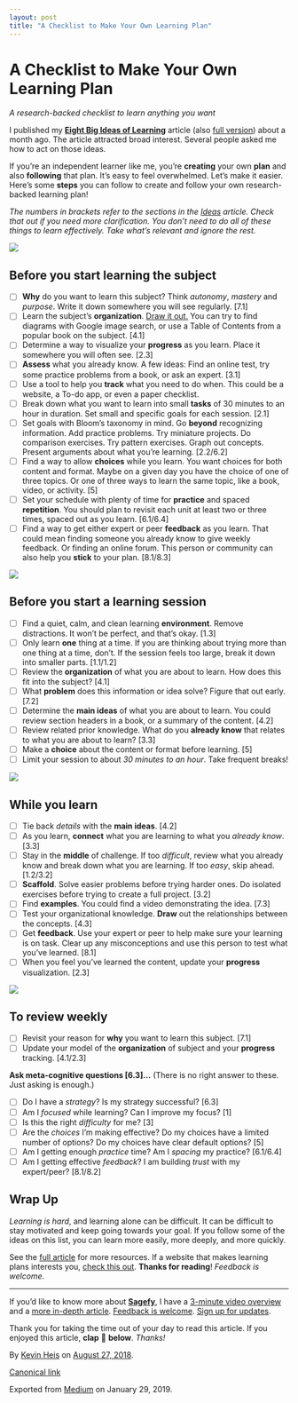 ```yaml
---
layout: post
title: "A Checklist to Make Your Own Learning Plan"
---
```


# A Checklist to Make Your Own Learning Plan

_A research-backed checklist to learn anything you want_

I published my [**Eight Big Ideas of Learning**](https://sgef.cc/tldrideas) article (also [full version](https://sgef.cc/ideas)) about a month ago. The article attracted broad interest. Several people asked me how to act on those ideas.

If you’re an independent learner like me, you’re **creating** your own **plan** and also **following** that plan. It’s easy to feel overwhelmed. Let’s make it easier. Here’s some **steps** you can follow to create and follow your own research-backed learning plan!

_The numbers in brackets refer to the sections in the_ [_Ideas_](https://sgef.cc/tldrideas) _article. Check that out if you need more clarification. You don’t need to do all of these things to learn effectively. Take what’s relevant and ignore the rest._

![](https://cdn-images-1.medium.com/max/2560/1*7gUiveFL0rBnQZ7ryTREFA.jpeg)

## Before you start learning the subject

*   ☐ **Why** do you want to learn this subject? Think _autonomy_, _mastery_ and _purpose_. Write it down somewhere you will see regularly. [7.1]
*   ☐ Learn the subject’s **organization**. [Draw it out.](https://en.wikipedia.org/wiki/Concept_map) You can try to find diagrams with Google image search, or use a Table of Contents from a popular book on the subject. [4.1]
*   ☐ Determine a way to visualize your **progress** as you learn. Place it somewhere you will often see. [2.3]
*   ☐ **Assess** what you already know. A few ideas: Find an online test, try some practice problems from a book, or ask an expert. [3.1]
*   ☐ Use a tool to help you **track** what you need to do when. This could be a website, a To-do app, or even a paper checklist.
*   ☐ Break down what you want to learn into small **tasks** of 30 minutes to an hour in duration. Set small and specific goals for each session. [2.1]
*   ☐ Set goals with Bloom’s taxonomy in mind. Go **beyond** recognizing information. Add practice problems. Try miniature projects. Do comparison exercises. Try pattern exercises. Graph out concepts. Present arguments about what you’re learning. [2.2/6.2]
*   ☐ Find a way to allow **choices** while you learn. You want choices for both content and format. Maybe on a given day you have the choice of one of three topics. Or one of three ways to learn the same topic, like a book, video, or activity. [5]
*   ☐ Set your schedule with plenty of time for **practice** and spaced **repetition**. You should plan to revisit each unit at least two or three times, spaced out as you learn. [6.1/6.4]
*   ☐ Find a way to get either expert or peer **feedback** as you learn. That could mean finding someone you already know to give weekly feedback. Or finding an online forum. This person or community can also help you **stick** to your plan. [8.1/8.3]

![](https://cdn-images-1.medium.com/max/2560/1*9NRrRdQKcPOrv9aWa_7U6g.jpeg)

## Before you start a learning session

*   ☐ Find a quiet, calm, and clean learning **environment**. Remove distractions. It won’t be perfect, and that’s okay. [1.3]
*   ☐ Only learn **one** thing at a time. If you are thinking about trying more than one thing at a time, don’t. If the session feels too large, break it down into smaller parts. [1.1/1.2]
*   ☐ Review the **organization** of what you are about to learn. How does this fit into the subject? [4.1]
*   ☐ What **problem** does this information or idea solve? Figure that out early. [7.2]
*   ☐ Determine the **main ideas** of what you are about to learn. You could review section headers in a book, or a summary of the content. [4.2]
*   ☐ Review related prior knowledge. What do you **already know** that relates to what you are about to learn? [3.3]
*   ☐ Make a **choice** about the content or format before learning. [5]
*   ☐ Limit your session to about _30 minutes to an hour_. Take frequent breaks!

![](https://cdn-images-1.medium.com/max/2560/1*Rvjcxx16hFKlUiplj-BZOQ.jpeg)

## While you learn

*   ☐ Tie back _details_ with the **main ideas**. [4.2]
*   ☐ As you learn, **connect** what you are learning to what you _already know_. [3.3]
*   ☐ Stay in the **middle** of challenge. If too _difficult_, review what you already know and break down what you are learning. If too _easy_, skip ahead. [1.2/3.2]
*   ☐ **Scaffold**. Solve easier problems before trying harder ones. Do isolated exercises before trying to create a full project. [3.2]
*   ☐ Find **examples**. You could find a video demonstrating the idea. [7.3]
*   ☐ Test your organizational knowledge. **Draw** out the relationships between the concepts. [4.3]
*   ☐ Get **feedback**. Use your expert or peer to help make sure your learning is on task. Clear up any misconceptions and use this person to test what you’ve learned. [8.1]
*   ☐ When you feel you’ve learned the content, update your **progress** visualization. [2.3]

![](https://cdn-images-1.medium.com/max/2560/1*PZJ4oGG0CfW_Ggj_DbDZlQ.jpeg)

## To review weekly

*   ☐ Revisit your reason for **why** you want to learn this subject. [7.1]
*   ☐ Update your model of the **organization** of subject and your **progress** tracking. [4.1/2.3]

**Ask meta-cognitive questions [6.3]…** (There is no right answer to these. Just asking is enough.)

*   ☐ Do I have a _strategy_? Is my strategy successful? [6.3]
*   ☐ Am I _focused_ while learning? Can I improve my focus? [1]
*   ☐ Is this the right _difficulty_ for me? [3]
*   ☐ Are the _choices_ I’m making effective? Do my choices have a limited number of options? Do my choices have clear default options? [5]
*   ☐ Am I getting enough _practice_ time? Am I _spacing_ my practice? [6.1/6.4]
*   ☐ Am I getting effective _feedback_? I am building _trust_ with my expert/peer? [8.1/8.2]

## Wrap Up

_Learning is hard_, and learning alone can be difficult. It can be difficult to stay motivated and keep going towards your goal. If you follow some of the ideas on this list, you can learn more easily, more deeply, and more quickly.

See the [full article](https://sgef.cc/ideas) for more resources. If a website that makes learning plans interests you, [check this out](https://sgef.cc/learnplan). **Thanks for reading**! _Feedback is welcome._

* * *

If you’d like to know more about [**Sagefy**](https://sagefy.org/), I have a [3-minute video overview](https://sgef.cc/overview) and a [more in-depth article](https://sgef.cc/story). [Feedback is welcome](https://sgef.cc/feedback). [Sign up for updates](https://sgef.cc/devupdates).

Thank you for taking the time out of your day to read this article. If you enjoyed this article, **clap** 👏 **below**. _Thanks!_

By [Kevin Heis](https://medium.com/@heiskr) on [August 27, 2018](https://medium.com/p/24b4e55002cc).

[Canonical link](https://medium.com/@heiskr/a-checklist-to-make-your-own-learning-plan-24b4e55002cc)

Exported from [Medium](https://medium.com) on January 29, 2019.
